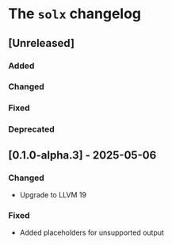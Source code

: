 # The `solx` changelog

## [Unreleased]

### Added

### Changed

### Fixed

### Deprecated

## [0.1.0-alpha.3] - 2025-05-06

### Changed

- Upgrade to LLVM 19

### Fixed

- Added placeholders for unsupported output
